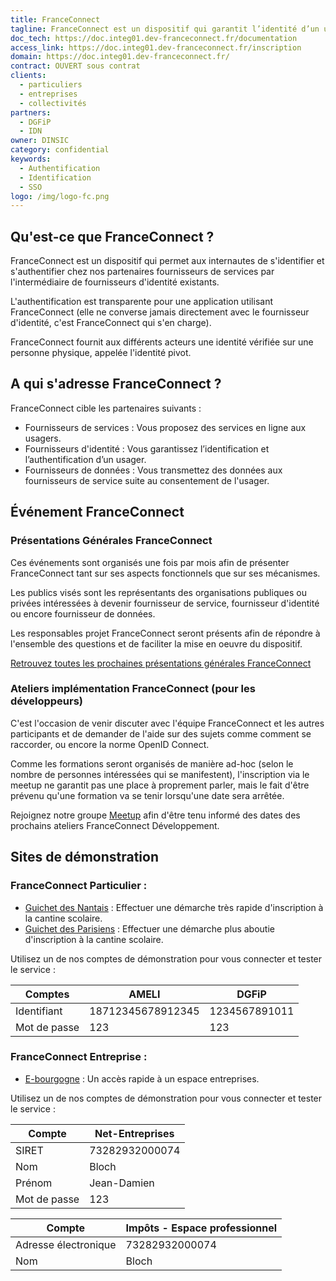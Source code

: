 ```yaml
---
title: FranceConnect
tagline: FranceConnect est un dispositif qui garantit l’identité d’un usager en se reposant sur des comptes certifiés existants.
doc_tech: https://doc.integ01.dev-franceconnect.fr/documentation
access_link: https://doc.integ01.dev-franceconnect.fr/inscription
domain: https://doc.integ01.dev-franceconnect.fr/
contract: OUVERT sous contrat
clients:
  - particuliers
  - entreprises
  - collectivités
partners:
  - DGFiP
  - IDN
owner: DINSIC
category: confidential
keywords:
  - Authentification
  - Identification
  - SSO
logo: /img/logo-fc.png
---
```


## Qu'est-ce que FranceConnect ?

FranceConnect est un dispositif qui permet aux internautes de s'identifier et s'authentifier chez nos partenaires fournisseurs de services par l'intermédiaire de fournisseurs d'identité existants.

L'authentification est transparente pour une application utilisant FranceConnect (elle ne converse jamais directement avec le fournisseur d'identité, c'est FranceConnect qui s'en charge).

FranceConnect fournit aux différents acteurs une identité vérifiée sur une personne physique, appelée l'identité pivot.

## A qui s'adresse FranceConnect ?

FranceConnect cible les partenaires suivants :

* Fournisseurs de services : Vous proposez des services en ligne aux usagers.
* Fournisseurs d'identité : Vous garantissez l’identification et l’authentification d’un usager.
* Fournisseurs de données : Vous transmettez des données aux fournisseurs de service suite au consentement de l'usager.

## Événement FranceConnect

### Présentations Générales FranceConnect

Ces événements sont organisés une fois par mois afin de présenter FranceConnect tant sur ses aspects fonctionnels que sur ses mécanismes.

Les publics visés sont les représentants des organisations publiques ou privées intéressées à devenir fournisseur de service, fournisseur d'identité ou encore fournisseur de données.

Les responsables projet FranceConnect seront présents afin de répondre à l'ensemble des questions et de faciliter la mise en oeuvre du dispositif.

<a href="https://doc.integ01.dev-franceconnect.fr/evenements" target="_blank">Retrouvez toutes les prochaines présentations générales FranceConnect</a>

### Ateliers implémentation FranceConnect (pour les développeurs)

C'est l'occasion de venir discuter avec l'équipe FranceConnect et les autres participants et de demander de l'aide sur des sujets comme comment se raccorder, ou encore la norme OpenID Connect.

Comme les formations seront organisés de manière ad-hoc (selon le nombre de personnes intéressées qui se manifestent), l'inscription via le meetup ne garantit pas une place à proprement parler, mais le fait d'être prévenu qu'une formation va se tenir lorsqu'une date sera arrêtée.

Rejoignez notre groupe <a href="http://www.meetup.com/fr-FR/FranceConnect/" target="_blank">Meetup</a> afin d'être tenu informé des dates des prochains ateliers FranceConnect Développement.

## Sites de démonstration

### FranceConnect Particulier :

* [Guichet des Nantais](https://guichet-nantes.integ01.dev-franceconnect.fr/) : Effectuer une démarche très rapide d'inscription à la cantine scolaire.
* [Guichet des Parisiens](https://guichet-parisien.integ01.dev-franceconnect.fr/) : Effectuer une démarche plus aboutie d'inscription à la cantine scolaire.

Utilisez un de nos comptes de démonstration pour vous connecter et tester le service :

| Comptes        | AMELI                                        | DGFiP                                                                     |
|----------------|----------------------------------------------|---------------------------------------------------------------------------|
| Identifiant    | 18712345678912345                            | 1234567891011                                                             |
| Mot de passe   | 123                                          | 123                                                                       |

### FranceConnect Entreprise :

* [E-bourgogne](http://fse2.demo.dev-franceconnect.fr/) : Un accès rapide à un espace entreprises.

Utilisez un de nos comptes de démonstration pour vous connecter et tester le service :

| Compte                    | Net-Entreprises                                                                                               |
|---------------------------|---------------------------------------------------------------------------------------------------------------|
| SIRET                     | 73282932000074                                                                                                |
| Nom                       | Bloch                                                                                                         |
| Prénom                    | Jean-Damien                                                                                                   |
| Mot de passe              | 123                                                                                                           |

| Compte                    | Impôts - Espace professionnel                                                                                 |
|---------------------------|---------------------------------------------------------------------------------------------------------------|
| Adresse électronique      | 73282932000074                                                                                                |
| Nom                       | Bloch                                                                                                         |
